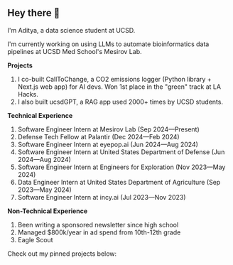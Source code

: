 ## Hey there 👋

I'm Aditya, a data science student at UCSD.

I'm currently working on using LLMs to automate bioinformatics data pipelines at UCSD Med School's Mesirov Lab.

**Projects**
1. I co-built CallToChange, a CO2 emissions logger (Python library + Next.js web app) for AI devs. Won 1st place in the "green" track at LA Hacks.
2. I also built ucsdGPT, a RAG app used 2000+ times by UCSD students.

**Technical Experience**
1. Software Engineer Intern at Mesirov Lab (Sep 2024—Present)
2. Defense Tech Fellow at Palantir (Dec 2024—Feb 2024)
3. Software Engineer Intern at eyepop.ai (Jun 2024—Aug 2024)
4. Software Engineer Intern at United States Department of Defense (Jun 2024—Aug 2024)
5. Software Engineer Intern at Engineers for Exploration (Nov 2023—May 2024)
6. Data Engineer Intern at United States Department of Agriculture (Sep 2023—May 2024)
7. Software Engineer Intern at incy.ai (Jul 2023—Nov 2023)

**Non-Technical Experience**
1. Been writing a sponsored newsletter since high school
2. Managed $800k/year in ad spend from 10th-12th grade
3. Eagle Scout

Check out my pinned projects below:
